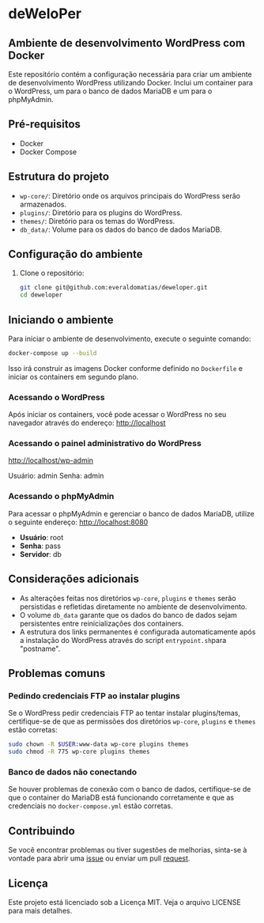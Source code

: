 # deWeloPer

## Ambiente de desenvolvimento WordPress com Docker

Este repositório contém a configuração necessária para criar um ambiente de desenvolvimento WordPress utilizando Docker. Inclui um container para o WordPress, um para o banco de dados MariaDB e um para o phpMyAdmin.

## Pré-requisitos

- Docker
- Docker Compose

## Estrutura do projeto

- `wp-core/`: Diretório onde os arquivos principais do WordPress serão armazenados.
- `plugins/`: Diretório para os plugins do WordPress.
- `themes/`: Diretório para os temas do WordPress.
- `db_data/`: Volume para os dados do banco de dados MariaDB.

## Configuração do ambiente

1. Clone o repositório:
    ```sh
    git clone git@github.com:everaldomatias/deweloper.git
    cd deweloper
    ```

## Iniciando o ambiente

Para iniciar o ambiente de desenvolvimento, execute o seguinte comando:
```sh
docker-compose up --build
```

Isso irá construir as imagens Docker conforme definido no `Dockerfile` e iniciar os containers em segundo plano.

### Acessando o WordPress

Após iniciar os containers, você pode acessar o WordPress no seu navegador através do endereço:
[http://localhost](http://localhost)

### Acessando o painel administrativo do WordPress

[http://localhost/wp-admin](http://localhost/wp-admin)

Usuário: admin
Senha: admin

### Acessando o phpMyAdmin

Para acessar o phpMyAdmin e gerenciar o banco de dados MariaDB, utilize o seguinte endereço:
[http://localhost:8080](http://localhost:8080)

- **Usuário**: root
- **Senha**: pass
- **Servidor**: db

## Considerações adicionais

- As alterações feitas nos diretórios `wp-core`, `plugins` e `themes` serão persistidas e refletidas diretamente no ambiente de desenvolvimento.
- O volume `db_data` garante que os dados do banco de dados sejam persistentes entre reinicializações dos containers.
- A estrutura dos links permanentes é configurada automaticamente após a instalação do WordPress através do script `entrypoint.sh`para "postname".

## Problemas comuns

### Pedindo credenciais FTP ao instalar plugins

Se o WordPress pedir credenciais FTP ao tentar instalar plugins/temas, certifique-se de que as permissões dos diretórios `wp-core`, `plugins` e `themes` estão corretas:
```sh
sudo chown -R $USER:www-data wp-core plugins themes
sudo chmod -R 775 wp-core plugins themes
```

### Banco de dados não conectando

Se houver problemas de conexão com o banco de dados, certifique-se de que o container do MariaDB está funcionando corretamente e que as credenciais no `docker-compose.yml` estão corretas.

## Contribuindo

Se você encontrar problemas ou tiver sugestões de melhorias, sinta-se à vontade para abrir uma [issue](https://github.com/everaldomatias/deweloper/issues) ou enviar um pull [request](https://github.com/everaldomatias/deweloper/pulls).

## Licença

Este projeto está licenciado sob a Licença MIT. Veja o arquivo LICENSE para mais detalhes.
